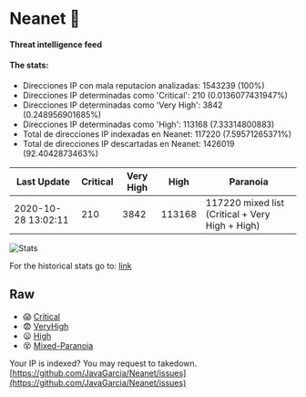 # Neanet :hocho:
#### Threat intelligence feed
#### The stats:

- Direcciones IP con mala reputacion analizadas: 1543239 (100%)
- Direcciones IP determinadas como 'Critical':  210 (0.0136077431947%)
- Direcciones IP determinadas como 'Very High':  3842 (0.248956901685%)
- Direcciones IP determinadas como 'High':  113168 (7.33314800883)
- Total de direcciones IP indexadas en Neanet:  117220 (7.59571265371%)
- Total de direcciones IP descartadas en Neanet:  1426019 (92.4042873463%)

| Last Update | Critical | Very High | High | Paranoia |
| --- | --- | --- | --- | --- |
| 2020-10-28 13:02:11 | 210 | 3842 | 113168 | 117220 mixed list (Critical + Very High + High)|

![Stats](https://docs.google.com/spreadsheets/d/e/2PACX-1vSnaNMIXVabIpDJjufMlzH7poXnshF3mgd8Is1g9ytUEzVsP5my4Trn8f-xkoLLQ38xpL3HtmUexLo6/pubchart?oid=501124687&format=image)

For the historical stats go to: [link](/stats.csv)
## Raw
- :scream: [Critical](https://raw.githubusercontent.com/JavaGarcia/Neanet/master/blacklists/neanet_critical.txt)
- :fearful: [VeryHigh](https://raw.githubusercontent.com/JavaGarcia/Neanet/master/blacklists/neanet_veryHigh.txtt)
- :frowning: [High](https://raw.githubusercontent.com/JavaGarcia/Neanet/master/blacklists/neanet_high.txt)
- :dizzy_face: [Mixed-Paranoia](https://raw.githubusercontent.com/JavaGarcia/Neanet/master/blacklists/neanet_all.txt)


Your IP is indexed? You may request to takedown. [https://github.com/JavaGarcia/Neanet/issues](https://github.com/JavaGarcia/Neanet/issues)


































































































































































































































































































































































































































































































































































































































































































































































































































































































































































































































































































































































































































































































































































































































































































































































































































































































































































































